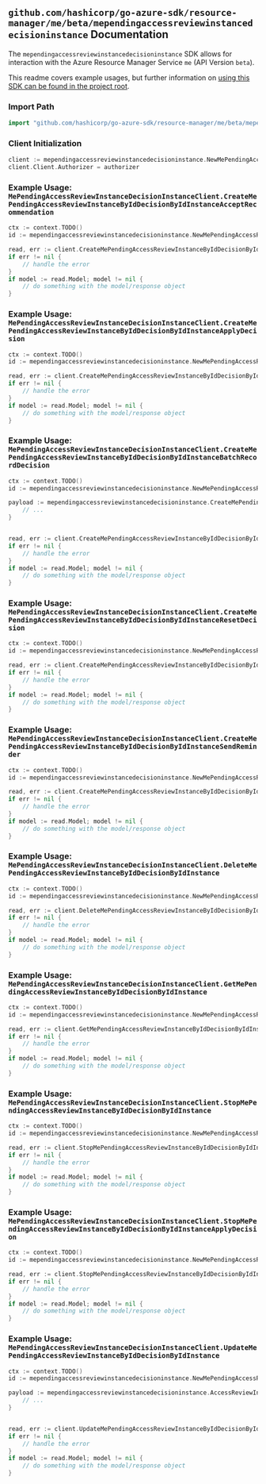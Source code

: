
## `github.com/hashicorp/go-azure-sdk/resource-manager/me/beta/mependingaccessreviewinstancedecisioninstance` Documentation

The `mependingaccessreviewinstancedecisioninstance` SDK allows for interaction with the Azure Resource Manager Service `me` (API Version `beta`).

This readme covers example usages, but further information on [using this SDK can be found in the project root](https://github.com/hashicorp/go-azure-sdk/tree/main/docs).

### Import Path

```go
import "github.com/hashicorp/go-azure-sdk/resource-manager/me/beta/mependingaccessreviewinstancedecisioninstance"
```


### Client Initialization

```go
client := mependingaccessreviewinstancedecisioninstance.NewMePendingAccessReviewInstanceDecisionInstanceClientWithBaseURI("https://management.azure.com")
client.Client.Authorizer = authorizer
```


### Example Usage: `MePendingAccessReviewInstanceDecisionInstanceClient.CreateMePendingAccessReviewInstanceByIdDecisionByIdInstanceAcceptRecommendation`

```go
ctx := context.TODO()
id := mependingaccessreviewinstancedecisioninstance.NewMePendingAccessReviewInstanceDecisionID("accessReviewInstanceIdValue", "accessReviewInstanceDecisionItemIdValue")

read, err := client.CreateMePendingAccessReviewInstanceByIdDecisionByIdInstanceAcceptRecommendation(ctx, id)
if err != nil {
	// handle the error
}
if model := read.Model; model != nil {
	// do something with the model/response object
}
```


### Example Usage: `MePendingAccessReviewInstanceDecisionInstanceClient.CreateMePendingAccessReviewInstanceByIdDecisionByIdInstanceApplyDecision`

```go
ctx := context.TODO()
id := mependingaccessreviewinstancedecisioninstance.NewMePendingAccessReviewInstanceDecisionID("accessReviewInstanceIdValue", "accessReviewInstanceDecisionItemIdValue")

read, err := client.CreateMePendingAccessReviewInstanceByIdDecisionByIdInstanceApplyDecision(ctx, id)
if err != nil {
	// handle the error
}
if model := read.Model; model != nil {
	// do something with the model/response object
}
```


### Example Usage: `MePendingAccessReviewInstanceDecisionInstanceClient.CreateMePendingAccessReviewInstanceByIdDecisionByIdInstanceBatchRecordDecision`

```go
ctx := context.TODO()
id := mependingaccessreviewinstancedecisioninstance.NewMePendingAccessReviewInstanceDecisionID("accessReviewInstanceIdValue", "accessReviewInstanceDecisionItemIdValue")

payload := mependingaccessreviewinstancedecisioninstance.CreateMePendingAccessReviewInstanceByIdDecisionByIdInstanceBatchRecordDecisionRequest{
	// ...
}


read, err := client.CreateMePendingAccessReviewInstanceByIdDecisionByIdInstanceBatchRecordDecision(ctx, id, payload)
if err != nil {
	// handle the error
}
if model := read.Model; model != nil {
	// do something with the model/response object
}
```


### Example Usage: `MePendingAccessReviewInstanceDecisionInstanceClient.CreateMePendingAccessReviewInstanceByIdDecisionByIdInstanceResetDecision`

```go
ctx := context.TODO()
id := mependingaccessreviewinstancedecisioninstance.NewMePendingAccessReviewInstanceDecisionID("accessReviewInstanceIdValue", "accessReviewInstanceDecisionItemIdValue")

read, err := client.CreateMePendingAccessReviewInstanceByIdDecisionByIdInstanceResetDecision(ctx, id)
if err != nil {
	// handle the error
}
if model := read.Model; model != nil {
	// do something with the model/response object
}
```


### Example Usage: `MePendingAccessReviewInstanceDecisionInstanceClient.CreateMePendingAccessReviewInstanceByIdDecisionByIdInstanceSendReminder`

```go
ctx := context.TODO()
id := mependingaccessreviewinstancedecisioninstance.NewMePendingAccessReviewInstanceDecisionID("accessReviewInstanceIdValue", "accessReviewInstanceDecisionItemIdValue")

read, err := client.CreateMePendingAccessReviewInstanceByIdDecisionByIdInstanceSendReminder(ctx, id)
if err != nil {
	// handle the error
}
if model := read.Model; model != nil {
	// do something with the model/response object
}
```


### Example Usage: `MePendingAccessReviewInstanceDecisionInstanceClient.DeleteMePendingAccessReviewInstanceByIdDecisionByIdInstance`

```go
ctx := context.TODO()
id := mependingaccessreviewinstancedecisioninstance.NewMePendingAccessReviewInstanceDecisionID("accessReviewInstanceIdValue", "accessReviewInstanceDecisionItemIdValue")

read, err := client.DeleteMePendingAccessReviewInstanceByIdDecisionByIdInstance(ctx, id)
if err != nil {
	// handle the error
}
if model := read.Model; model != nil {
	// do something with the model/response object
}
```


### Example Usage: `MePendingAccessReviewInstanceDecisionInstanceClient.GetMePendingAccessReviewInstanceByIdDecisionByIdInstance`

```go
ctx := context.TODO()
id := mependingaccessreviewinstancedecisioninstance.NewMePendingAccessReviewInstanceDecisionID("accessReviewInstanceIdValue", "accessReviewInstanceDecisionItemIdValue")

read, err := client.GetMePendingAccessReviewInstanceByIdDecisionByIdInstance(ctx, id)
if err != nil {
	// handle the error
}
if model := read.Model; model != nil {
	// do something with the model/response object
}
```


### Example Usage: `MePendingAccessReviewInstanceDecisionInstanceClient.StopMePendingAccessReviewInstanceByIdDecisionByIdInstance`

```go
ctx := context.TODO()
id := mependingaccessreviewinstancedecisioninstance.NewMePendingAccessReviewInstanceDecisionID("accessReviewInstanceIdValue", "accessReviewInstanceDecisionItemIdValue")

read, err := client.StopMePendingAccessReviewInstanceByIdDecisionByIdInstance(ctx, id)
if err != nil {
	// handle the error
}
if model := read.Model; model != nil {
	// do something with the model/response object
}
```


### Example Usage: `MePendingAccessReviewInstanceDecisionInstanceClient.StopMePendingAccessReviewInstanceByIdDecisionByIdInstanceApplyDecision`

```go
ctx := context.TODO()
id := mependingaccessreviewinstancedecisioninstance.NewMePendingAccessReviewInstanceDecisionID("accessReviewInstanceIdValue", "accessReviewInstanceDecisionItemIdValue")

read, err := client.StopMePendingAccessReviewInstanceByIdDecisionByIdInstanceApplyDecision(ctx, id)
if err != nil {
	// handle the error
}
if model := read.Model; model != nil {
	// do something with the model/response object
}
```


### Example Usage: `MePendingAccessReviewInstanceDecisionInstanceClient.UpdateMePendingAccessReviewInstanceByIdDecisionByIdInstance`

```go
ctx := context.TODO()
id := mependingaccessreviewinstancedecisioninstance.NewMePendingAccessReviewInstanceDecisionID("accessReviewInstanceIdValue", "accessReviewInstanceDecisionItemIdValue")

payload := mependingaccessreviewinstancedecisioninstance.AccessReviewInstance{
	// ...
}


read, err := client.UpdateMePendingAccessReviewInstanceByIdDecisionByIdInstance(ctx, id, payload)
if err != nil {
	// handle the error
}
if model := read.Model; model != nil {
	// do something with the model/response object
}
```
